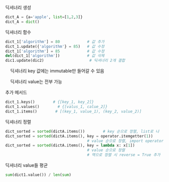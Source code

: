 딕셔너리 생성

```python
dict_A = {a='apple', list=[1,2,3]}
dict_A = dict()
```

딕셔너리 함수

```python
dict_1['algorithm'] = 80            # 값 추가        
dict_1.update({'algorithm'} = 85)   # 값 수정
dict_1['algorithm'] = 85            # 값 수정
del(dict_1['algorithm'])            # 값 삭제
dic1.update(dic2)                    # 딕셔너리 2개 결합
```

    딕셔너리 key 값에는 immutable만 들어갈 수 있음

    딕셔너리 value는 전부 가능

추가 메서드

```python
dict_1.keys()        # {[key_1, key_2]}
dict_1.values()        # {[valus_1, calue_2]}
dict_1.items()        # [(key_1, value_1), (key_2, value_2)]
```

딕셔너리 정렬

```python
dict_sorted = sorted(dictA.items())        # key 순으로 정렬, list로 나
dict_sorted = sorted(dictA.items(), key = operator.itemgetter(1))
                                    # value 순으로 정렬, import operator
dict_sorted = sorted(dictA.items(), key = lambda x: x[1])
                                    # value 순으로 정렬
                                    # 역으로 정렬 시 reverse = True 추가
```

딕셔너리 value들 평균

```python
sum(dict1.value()) / len(sum)
```
